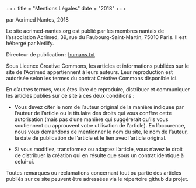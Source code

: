 +++
title = "Mentions Légales"
date = "2018"
+++


par Acrimed Nantes, 2018

Le site acrimed-nantes.org est publié par les membres nantais de l’association Acrimed, 39, rue du Faubourg-Saint-Martin, 75010 Paris. Il est hébergé par Netlify.


Directeur de publication : [humans.txt](https://acrimed-nantes.org/humans.txt)

Sous Licence Creative Commons, les articles et informations publiées sur le site de l’Acrimed appartiennent à leurs auteurs. Leur reproduction est autorisée selon les termes du contrat Créative Commons disponible ici.

En d’autres termes, vous êtes libre de reproduire, distribuer et communiquer les articles publiés sur ce site à ces deux conditions :

- Vous devez citer le nom de l’auteur original de la manière indiquée par l’auteur de l’article ou le titulaire des droits qui vous confère cette autorisation (mais pas d’une manière qui suggérerait qu’ils vous soutiennent ou approuvent votre utilisation de l’article). En l’occurence, nous vous demandons de mentionner le nom du site, le nom de l’auteur, la date de publication de l’article et le lien avec l’article original.

- Si vous modifiez, transformez ou adaptez l’article, vous n’avez le droit de distribuer la création qui en résulte que sous un contrat identique à celui-ci.

Toutes remarques ou réclamations concernant tout ou partie des articles publiés sur ce site peuvent être adressées via le répertoire github du projet.
